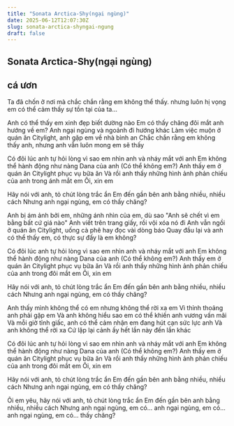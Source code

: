 ```yaml
---
title: "Sonata Arctica-Shy(ngại ngùng)"
date: 2025-06-12T12:07:30Z
slug: sonata-arctica-shyngai-ngung
draft: false
---
```


## Sonata Arctica-Shy(ngại ngùng)

## cá ươn

Ta đã chốn ở nơi mà chắc chắn rằng em không thể thấy. nhưng luôn hị vọng em có thể cảm thấy sự tồn tại của ta...
 

 Anh có thể thấy em xinh đẹp biết dường nào
Em có thấy chăng đôi mắt anh hướng về em?
Anh ngại ngùng và ngoảnh đi hướng khác
Làm việc muộn ở quán ăn Citylight, anh gặp em về nhà bình an
Chắc chắn rằng em không thấy anh, nhưng anh vẫn luôn mong em sẽ thấy

Có đôi lúc anh tự hỏi lòng vì sao em nhìn anh và nháy mắt với anh
Em không thể hành động như nàng Dana của anh (Có thể không em?)
Anh thấy em ở quán ăn Citylight phục vụ bữa ăn
Và rồi anh thấy những hình ảnh phản chiếu của anh trong ánh mắt em
Ôi, xin em

Hãy nói với anh, tỏ chút lòng trắc ẩn
Em đến gần bên anh bằng nhiều, nhiều cách
Nhưng anh ngại ngùng, em có thấy chăng?

Anh bị ám ảnh bởi em, những ánh nhìn của em, dù sao "Anh sẽ chết vì em bằng bất cứ giá nào"
Anh viết trên trang giấy, rồi vội xóa nó đi
Anh vẫn ngồi ở quán ăn Citylight, uống cà phê hay đọc vài dòng báo
Quay đầu lại và anh có thể thấy em, có thực sự đấy là em không?

Có đôi lúc anh tự hỏi lòng vì sao em nhìn anh và nháy mắt với anh
Em không thể hành động như nàng Dana của anh (Có thể không em?)
Anh thấy em ở quán ăn Citylight phục vụ bữa ăn
Và rồi anh thấy những hình ảnh phản chiếu của anh trong đôi mắt em
Ôi, xin em

Hãy nói với anh, tỏ chút lòng trắc ẩn
Em đến gần bên anh bằng nhiều, nhiều cách
Nhưng anh ngại ngùng, em có thấy chăng?

Anh thấy mình không thể có em nhưng không thể rời xa em
Vì thỉnh thoảng anh phải gặp em
Và anh không hiểu sao em có thể khiến anh vương vấn mãi
Và mỗi giờ tỉnh giấc, anh có thể cảm nhận em đang hút cạn sức lực anh
Và anh không thể rời xa
Cứ lặp lại cảnh ấy hết lần này đến lần khác

Có đôi lúc anh tự hỏi lòng vì sao em nhìn anh và nháy mắt với anh
Em không thể hành động như nàng Dana của anh (Có thể không em?)
Anh thấy em ở quán ăn Citylight phục vụ bữa ăn
Và rồi anh thấy những hình ảnh phản chiếu của anh trong đôi mắt em
Ôi, xin em

Hãy nói với anh, tỏ chút lòng trắc ẩn
Em đến gần bên anh bằng nhiều, nhiều cách
Nhưng anh ngại ngùng, em có thấy chăng?

Ôi em yêu, hãy nói với anh, tỏ chút lòng trắc ẩn
Em đến gần bên anh bằng nhiều, nhiều cách
Nhưng anh ngại ngùng, em có... anh ngại ngùng, em có... anh ngại ngùng, em có... thấy chăng?